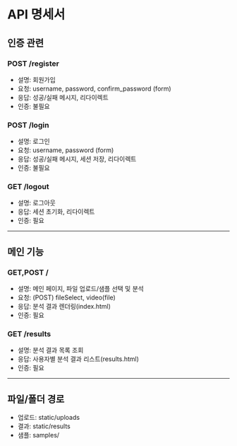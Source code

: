 # API 명세서

## 인증 관련

### POST /register

-   설명: 회원가입
-   요청: username, password, confirm_password (form)
-   응답: 성공/실패 메시지, 리다이렉트
-   인증: 불필요

### POST /login

-   설명: 로그인
-   요청: username, password (form)
-   응답: 성공/실패 메시지, 세션 저장, 리다이렉트
-   인증: 불필요

### GET /logout

-   설명: 로그아웃
-   응답: 세션 초기화, 리다이렉트
-   인증: 필요

---

## 메인 기능

### GET,POST /

-   설명: 메인 페이지, 파일 업로드/샘플 선택 및 분석
-   요청: (POST) fileSelect, video(file)
-   응답: 분석 결과 렌더링(index.html)
-   인증: 필요

### GET /results

-   설명: 분석 결과 목록 조회
-   응답: 사용자별 분석 결과 리스트(results.html)
-   인증: 필요

---

## 파일/폴더 경로

-   업로드: static/uploads
-   결과: static/results
-   샘플: samples/
